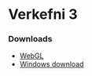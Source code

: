 # Verkefni 3


### Downloads
* [WebGL](https://simmer.io/@Nussari/verk3)
* [Windows download](https://www.dropbox.com/s/fncu47kmsq7gzs8/windows_build.zip?dl=1)
